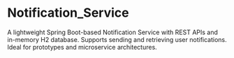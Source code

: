 # Notification_Service
A lightweight Spring Boot-based Notification Service with REST APIs and in-memory H2 database. Supports sending and retrieving user notifications. Ideal for prototypes and microservice architectures.
